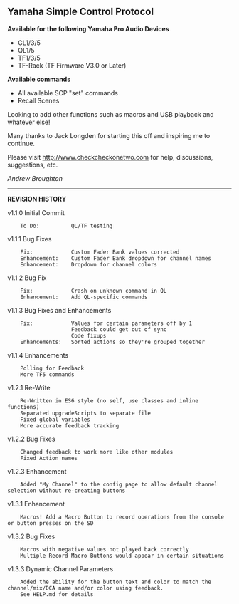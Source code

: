 ## Yamaha Simple Control Protocol

**Available for the following Yamaha Pro Audio Devices**

* CL1/3/5
* QL1/5
* TF1/3/5
* TF-Rack (TF Firmware V3.0 or Later)

**Available commands**

* All available SCP "set" commands
* Recall Scenes

Looking to add other functions such as macros and USB playback and whatever else!

Many thanks to Jack Longden for starting this off and inspiring me to continue.

Please visit http://www.checkcheckonetwo.com for help, discussions, suggestions, etc.

*Andrew Broughton*

---

**REVISION HISTORY**

v1.1.0  Initial Commit

        To Do:          QL/TF testing
        
v1.1.1  Bug Fixes
        
        Fix:            Custom Fader Bank values corrected
        Enhancement:    Custom Fader Bank dropdown for channel names
        Enhancement:    Dropdown for channel colors

v1.1.2  Bug Fix

        Fix:            Crash on unknown command in QL
        Enhancement:    Add QL-specific commands

v1.1.3  Bug Fixes and Enhancements

        Fix:            Values for certain parameters off by 1
                        Feedback could get out of sync
                        Code fixups
        Enhancements:   Sorted actions so they're grouped together

v1.1.4  Enhancements

        Polling for Feedback
        More TF5 commands

v1.2.1  Re-Write

        Re-Written in ES6 style (no self, use classes and inline functions)
        Separated upgradeScripts to separate file
        Fixed global variables
        More accurate feedback tracking

v1.2.2  Bug Fixes

        Changed feedback to work more like other modules
        Fixed Action names

v1.2.3  Enhancement

        Added "My Channel" to the config page to allow default channel selection without re-creating buttons

v1.3.1  Enhancement

        Macros! Add a Macro Button to record operations from the console or button presses on the SD

v1.3.2  Bug Fixes

        Macros with negative values not played back correctly
        Multiple Record Macro Buttons would appear in certain situations

v1.3.3  Dynamic Channel Parameters

        Added the ability for the button text and color to match the channel/mix/DCA name and/or color using feedback.
        See HELP.md for details
